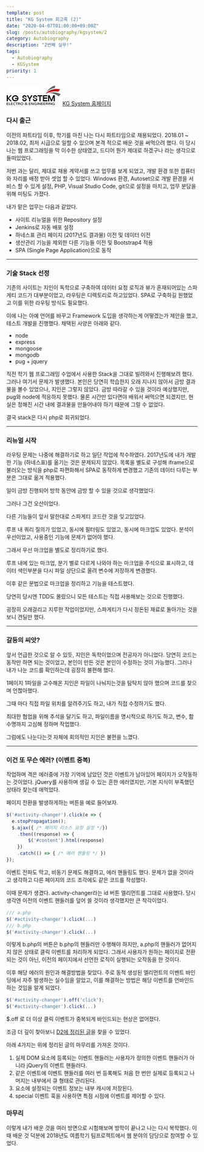 ```yaml
---
template: post
title: "KG System 회고록 (2)"
date: "2020-04-07T01:00:00+09:00Z"
slug: /posts/autobiography/kgsystem/2
category: Autobiography
description: "2번째 실무!"
tags: 
  - Autobiography
  - KGSystem
priority: 1
---
```

![KG System Logo](/companies/kgsystem.png)
[KG System 홈페이지](https://kgsystem.co.kr)

### 다시 출근
이전의 파트타임 이후, 학기를 마친 나는 다시 파트타임으로 채용되었다.
2018.01 ~ 2018.02, 최저 시급으로 일할 수 있으며 본격 적으로 배운 것을 써먹으려 했다.
이 당시 나는 웹 프로그래밍을 막 이수한 상태였고, 드디어 뭔가 제대로 하겠구나 라는 생각으로 들떠있었다.

저번 과는 달리, 제대로 채용 계약서를 쓰고 업무를 보게 되었고, 개발 환경 또한 컴퓨터와 자리를 배정 받아 셋업 할 수 있었다.
Windows 환경, Autoset으로 개발 환경을 서비스 할 수 있게 설정, PHP, Visual Studio Code, git으로 설정을 마치고, 업무 분담을 위해 미팅도 가졌다.

내가 맡은 업무는 다음과 같았다.
- 사이트 리뉴얼을 위한 Repository 설정
- Jenkins로 자동 배포 설정
- 하네스표 관리 페이지 (2017년도 결과물) 이전 및 데이터 이전
- 생산관리 기능을 제외한 다른 기능들 이전 및 Bootstrap4 적용
- SPA (Single Page Application)으로 동작

---

### 기술 Stack 선정
기존의 사이트는 지인이 독학으로 구축하여 데이터 요청 로직과 뷰가 혼재되어있는 스파게티 코드가 대부분이었고, 라우팅은 디렉토리로 하고있었다. SPA로 구축하길 원했었고 이를 위한 라우팅 방식도 필요했다.

이에 나는 아예 언어를 바꾸고 Framework 도입을 생각하는게 어떻겠는가 제안을 했고, 테스트 개발을 진행했다.
채택된 사양은 아래와 같다.
- node
- express
- mongoose
- mongodb
- pug + jquery

직전 학기 웹 프로그래밍 수업에서 사용한 Stack을 그대로 빌려와서 진행해보려 했다. 그러나 여기서 문제가 발생했다.
본인은 당연히 학습한지 오래 지나지 않아서 금방 결과물을 볼수 있었으나, 지인은 그렇지 않았다.
금방 따라갈 수 있을 것이라 예상했지만, pug와 node에 적응하지 못했다. 
물론 시간만 있다면야 배워서 써먹으면 되겠지만, 현실은 정해진 시간 내에 결과물을 만들어내야 하기 때문에 그럴 수 없었다.

결국 stack은 다시 php로 회귀되었다.

---

### 리뉴얼 시작
라우팅 문제는 나중에 해결하기로 하고 일단 작업에 착수하였다.
2017년도에 내가 개발한 기능 (하네스표)를 옮기는 것은 문제되지 않았다. 
목록을 별도로 구성해 iframe으로 불러오는 방식을 php로 파편화해서 SPA로 동작하게 변경했고
기존의 데이터 다루는 부분은 그대로 옮겨 적용했다.

일이 금방 진행되어 방학 동안에 금방 할 수 있을 것으로 생각했었다.

그러나 그건 오산이었다.

다른 기능들이 앞서 말한대로 스파게티 코드란 것을 잊고있었다.

루프 내 쿼리 질의가 있었고, 동시에 필터링도 있었고, 동시에 마크업도 있었다.
분석이 우선이었고, 사용중인 기능에 문제가 없어야 했다.

그래서 우선 마크업을 별도로 정리하기로 했다.

루프 내에 있는 마크업, 분기 별로 다르게 나와야 하는 마크업을 주석으로 표시하고, 
데이터 색인부분을 다시 파일 상단으로 올려 변수에 저장하게 변경했다.

이후 <?php foreach(): ?> 같은 문법으로 마크업을 정리하고 기능을 테스트했다.

당연히 당시엔 TDD도 몰랐으니 모든 테스트는 직접 사용해보는 것으로 진행했다.

굉장히 오래걸리고 지루한 작업이었지만, 스파게티가 다시 정돈된 재료로 돌아가는 것을 보니 견딜만 했다.

---

### 갈등의 씨앗?
앞서 언급한 것으로 알 수 있듯, 지인은 독학이었으며 전공자가 아니었다. 
당연히 코드는 동작만 하면 되는 것이었고, 본인이 만든 것은 본인이 수정하는 것이 가능했다. 
그러나 내가 나눈 코드를 확인하는데 굉장히 불편해 했다.

1페이지 1파일을 고수해온 지인은 파일이 나눠지는것을 탐탁치 않아 했으며 코드를 찾으며 언짢아했다.

그때 마다 직접 파일 위치를 알려주기도 하고, 내가 직접 수정하기도 했다.

최대한 협업을 위해 추석을 달기도 하고, 파일이름을 명시적으로 하기도 하고, 변수, 함수명까지 고심해 정하며 작업했다.

그럼에도 나눈다는것 자체에 회의적인 지인은 불편을 느꼈다.

---

### 이건 또 무슨 에러? (이벤트 중복)
작업하며 격은 에러중에 가장 기억에 남았던 것은 이벤트가 남아있어 페이지가 오작동하는 것이었다.
jQuery를 사용하며 생길 수 있는 흔한 에러였지만, 기본 지식이 부족했던 상태라 찾는데 애먹었다.

페이지 전환을 발생하게하는 버튼을 예로 들어보자.

```javascript
$('#activity-changer').click(e => {
  e.stopPropagation();
  $.ajax({ /* 페이지 리소스 요청 설정 */})
    .then((response) => {
        $('#content').html(response)
    })
    .catch(() => { /* 에러 핸들링 */ })
});
```

이벤트 전파도 막고, 비동기 문제도 해결하고, 에러 핸들링도 했다.
문제가 없을 것이라고 생각하고 다른 페이지의 코드 조각에도 같은 코드를 작성했다.

이때 문제가 생겼다. 
activity-changer라는 id 버튼 엘리먼트를 그대로 사용했다.
당시 생각엔 이전의 이벤트 핸들러를 덮어 쓸 것이라 생각했지만 큰 착각이었다.

```javascript
/// a.php
$('#activity-changer').click(...)
/// b.php
$('#activity-changer').click(...)
```

이렇게 b.php의 버튼은 b.php의 핸들러만 수행해야 하지만, a.php의 핸들러가 없어지지 않은 상태로 클릭 이벤트를 처리하게 되었다.
그래서 사용자가 원하는 페이지로 전환되는 것이 아닌, 이전의 페이지에서 선언한 로직이 실행되는 오작동을 한 것이다. 

이후 해당 에러의 원인과 해결방법을 찾았다.
주로 동적 생성된 엘리먼트의 이벤트 바인딩에서 자주 발생하는 실수임을 알았고, 이를 해결하는 방법은 해당 이벤트를 언바인드 하는 것임을 알게 되었다.
```javascript
$('#activity-changer').off('click');
$('#activity-changer').click(...)
```

$.off 로 더 이상 클릭 이벤트가 중복되게 바인드되는 현상은 없어졌다.

조금 더 깊이 찾아보니 [D2에 정리된 글](https://d2.naver.com/helloworld/1855209)을 찾을 수 있었다.

아래 4가지는 위에 정리된 글의 마무리를 가져온 것이다.
1. 실제 DOM 요소에 등록되는 이벤트 핸들러는 사용자가 정의한 이벤트 핸들러가 아니라 jQuery의 이벤트 핸들러다.
2. 같은 이벤트에 이벤트 핸들러를 여러 번 등록해도 처음 한 번만 실제로 등록되고 나머지는 내부에서 큐 형태로 관리된다.
3. 요소에 설정되는 이벤트 정보는 내부 캐시에 저장된다.
4. special 이벤트 훅을 사용하면 특점 시점에 이벤트를 제어할 수 있다.

### 마무리
이렇게 내가 배운 것을 여러 방면으로 시험해보며 방학이 끝나고 나는 다시 복학했다.
이때 배운 것 덕분에 2018년도 여름학기 팀프로젝트에서 웹 분야의 담당으로 참여할 수 있었다.